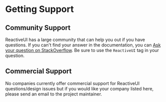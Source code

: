 # Getting Support

## Community Support

ReactiveUI has a large community that can help you out if you have questions. If you can't find your answer in the documentation, you can [Ask your question on StackOverflow](https://stackoverflow.com/questions/tagged/reactiveui). Be sure to use the ``ReactiveUI`` tag in your question.

## Commercial Support

No companies currently offer commercial support for ReactiveUI questions/design issues but if you would like your company listed here, please send an email to the project maintainer.
